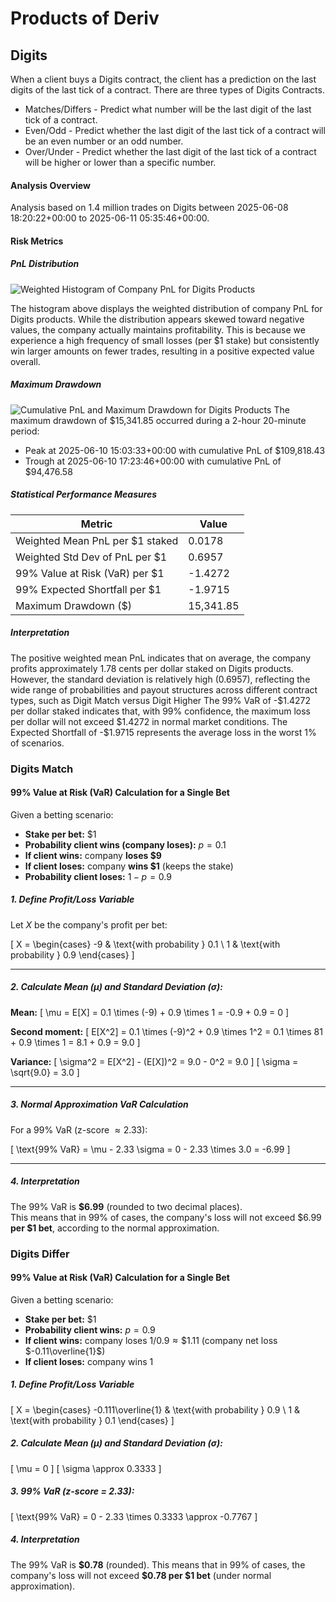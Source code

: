 # Products of Deriv 

## Digits
When a client buys a Digits contract, the client has a prediction on the last digits of the last tick of a contract. There are three types of Digits Contracts.

* Matches/Differs - Predict what number will be the last digit of the last tick of a contract.
* Even/Odd - Predict whether the last digit of the last tick of a contract will be an even number or an odd number.
* Over/Under - Predict whether the last digit of the last tick of a contract will be higher or lower than a specific number.

#### Analysis Overview

Analysis based on 1.4 million trades on Digits between 2025-06-08 18:20:22+00:00 to 2025-06-11 05:35:46+00:00.

#### Risk Metrics

##### PnL Distribution
![Weighted Histogram of Company PnL for Digits Products](/images/digits_pnl_hist.png)

The histogram above displays the weighted distribution of company PnL for Digits products. While the distribution appears skewed toward negative values, the company actually maintains profitability. This is because we experience a high frequency of small losses (per $1 stake) but consistently win larger amounts on fewer trades, resulting in a positive expected value overall.
##### Maximum Drawdown

![Cumulative PnL and Maximum Drawdown for Digits Products](/images/digits_cum_pnl.png)
The maximum drawdown of $15,341.85 occurred during a 2-hour 20-minute period:
- Peak at 2025-06-10 15:03:33+00:00 with cumulative PnL of $109,818.43
- Trough at 2025-06-10 17:23:46+00:00 with cumulative PnL of $94,476.58

##### Statistical Performance Measures

| Metric | Value |
|--------|-------|
| Weighted Mean PnL per $1 staked | 0.0178 |
| Weighted Std Dev of PnL per $1 | 0.6957 |
| 99% Value at Risk (VaR) per $1 | -1.4272 |
| 99% Expected Shortfall per $1 | -1.9715 |
| Maximum Drawdown ($) | 15,341.85 |

##### Interpretation

The positive weighted mean PnL indicates that on average, the company profits approximately 1.78 cents per dollar staked on Digits products. 
However, the standard deviation is relatively high (0.6957), reflecting the wide range of probabilities and payout structures across different contract types, such as Digit Match versus Digit Higher
The 99% VaR of -\$1.4272 per dollar staked indicates that, with 99% confidence, the maximum loss per dollar will not exceed \$1.4272 in normal market conditions. The Expected Shortfall of -\$1.9715 represents the average loss in the worst 1% of scenarios.

### Digits Match
#### 99% Value at Risk (VaR) Calculation for a Single Bet

Given a betting scenario:

- **Stake per bet:** $1
- **Probability client wins (company loses):** $p = 0.1$
- **If client wins:** company **loses $9**
- **If client loses:** company **wins $1** (keeps the stake)
- **Probability client loses:** $1-p = 0.9$

##### 1. Define Profit/Loss Variable

Let $X$ be the company's profit per bet:

\[
X =
\begin{cases}
-9 & \text{with probability } 0.1 \\
1 & \text{with probability } 0.9
\end{cases}
\]

---

##### 2. Calculate Mean ($\mu$) and Standard Deviation ($\sigma$):

**Mean:**
\[
\mu = E[X] = 0.1 \times (-9) + 0.9 \times 1 = -0.9 + 0.9 = 0
\]

**Second moment:**
\[
E[X^2] = 0.1 \times (-9)^2 + 0.9 \times 1^2 = 0.1 \times 81 + 0.9 \times 1 = 8.1 + 0.9 = 9.0
\]

**Variance:**
\[
\sigma^2 = E[X^2] - (E[X])^2 = 9.0 - 0^2 = 9.0
\]
\[
\sigma = \sqrt{9.0} = 3.0
\]

---

##### 3. Normal Approximation VaR Calculation

For a 99% VaR (z-score $\approx 2.33$):

\[
\text{99\% VaR} = \mu - 2.33 \sigma = 0 - 2.33 \times 3.0 = -6.99
\]

---

##### 4. **Interpretation**

The 99% VaR is **\$6.99** (rounded to two decimal places).  
This means that in 99% of cases, the company's loss will not exceed \$6.99 **per $1 bet**, according to the normal approximation.

### Digits Differ 
#### 99% Value at Risk (VaR) Calculation for a Single Bet

Given a betting scenario:

- **Stake per bet:** $1
- **Probability client wins:** $p = 0.9$
- **If client wins:** company loses $1/0.9 \approx \$1.11$ (company net loss $-0.11\overline{1}$)
- **If client loses:** company wins $1$

##### 1. Define Profit/Loss Variable

\[
X = 
\begin{cases}
-0.111\overline{1} & \text{with probability } 0.9 \\
1 & \text{with probability } 0.1
\end{cases}
\]

##### 2. Calculate Mean ($\mu$) and Standard Deviation ($\sigma$):

\[
\mu = 0
\]
\[
\sigma \approx 0.3333
\]

##### 3. 99% VaR (z-score = 2.33):

\[
\text{99\% VaR} = 0 - 2.33 \times 0.3333 \approx -0.7767
\]

##### 4. **Interpretation**

The 99% VaR is **\$0.78** (rounded).
This means that in 99% of cases, the company's loss will not exceed **\$0.78 per \$1 bet** (under normal approximation).
